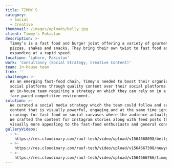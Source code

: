 ```yaml
---
title: TIMMY'S
category:
  - Social
  - Creative
thumbnail: /images/uploads/belly.jpg
client: Timmy's Pakistan
description: >-
  Timmy’s is a fast food and burger joint offering a variety of gourmet burgers,
  pizzas, shakes and snacks. They bring their own twist to fast food and are
  expanding at a rapid speed.
location: 'Lahore, Pakistan'
work: 'Consultancy (Social Strategy, Creative Content)'
team: In-house team
link: ''
challenge: >-
  As an emerging fast-food chain, Timmy’s needed to boost their organic reach on
  social platforms through quality content over their social platforms. Having
  an in-house team requiring a strategy on which they can rely on in a
  face-paced competitive environment.
solution: >-
  We curated a social media strategy which the team could follow and sample
  content that is visually powerful, engaging and at the same time ignite the
  cravings for fast food on social canvases where the audience actually lives.
  We crafted the content for Instagram stories along with feed posts that are
  visually more appealing to the fast-food enthusiasts and general consumers.
galleryVideos:
  - >-
    https://res.cloudinary.com/rauf-tech/video/upload/v1564668098/belly_buster_v5w582.mp4
  - >-
    https://res.cloudinary.com/rauf-tech/video/upload/v1564667398/newyear_nadgpp.mp4
  - >-
    https://res.cloudinary.com/rauf-tech/video/upload/v1564666766/timmys_story_coffee_hkky6x.mp4
---
```



